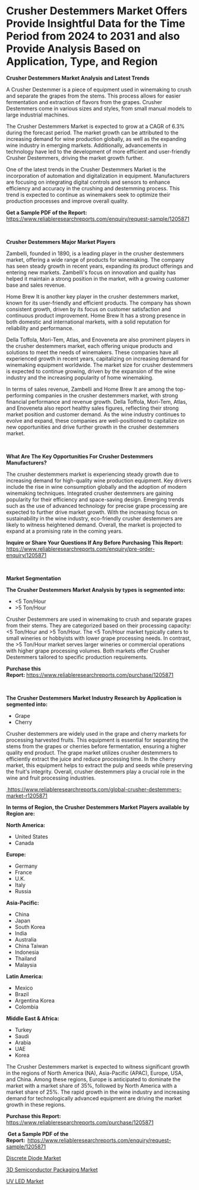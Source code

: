 <p><h1>Crusher Destemmers Market Offers Provide Insightful Data for the Time Period from 2024 to 2031 and also Provide Analysis Based on Application, Type, and Region</h1></p><p><strong>Crusher Destemmers Market Analysis and Latest Trends</strong></p>
<p><p>A Crusher Destemmer is a piece of equipment used in winemaking to crush and separate the grapes from the stems. This process allows for easier fermentation and extraction of flavors from the grapes. Crusher Destemmers come in various sizes and styles, from small manual models to large industrial machines.</p><p>The Crusher Destemmers Market is expected to grow at a CAGR of 6.3% during the forecast period. The market growth can be attributed to the increasing demand for wine production globally, as well as the expanding wine industry in emerging markets. Additionally, advancements in technology have led to the development of more efficient and user-friendly Crusher Destemmers, driving the market growth further.</p><p>One of the latest trends in the Crusher Destemmers Market is the incorporation of automation and digitalization in equipment. Manufacturers are focusing on integrating digital controls and sensors to enhance efficiency and accuracy in the crushing and destemming process. This trend is expected to continue as winemakers seek to optimize their production processes and improve overall quality.</p></p>
<p><strong>Get a Sample PDF of the Report:&nbsp;</strong> <a href="https://www.reliableresearchreports.com/enquiry/request-sample/1205871">https://www.reliableresearchreports.com/enquiry/request-sample/1205871</a></p>
<p>&nbsp;</p>
<p><strong>Crusher Destemmers Major Market Players</strong></p>
<p><p>Zambelli, founded in 1890, is a leading player in the crusher destemmers market, offering a wide range of products for winemaking. The company has seen steady growth in recent years, expanding its product offerings and entering new markets. Zambelli's focus on innovation and quality has helped it maintain a strong position in the market, with a growing customer base and sales revenue.</p><p>Home Brew It is another key player in the crusher destemmers market, known for its user-friendly and efficient products. The company has shown consistent growth, driven by its focus on customer satisfaction and continuous product improvement. Home Brew It has a strong presence in both domestic and international markets, with a solid reputation for reliability and performance.</p><p>Della Toffola, Mori-Tem, Atlas, and Enoveneta are also prominent players in the crusher destemmers market, each offering unique products and solutions to meet the needs of winemakers. These companies have all experienced growth in recent years, capitalizing on increasing demand for winemaking equipment worldwide. The market size for crusher destemmers is expected to continue growing, driven by the expansion of the wine industry and the increasing popularity of home winemaking.</p><p>In terms of sales revenue, Zambelli and Home Brew It are among the top-performing companies in the crusher destemmers market, with strong financial performance and revenue growth. Della Toffola, Mori-Tem, Atlas, and Enoveneta also report healthy sales figures, reflecting their strong market position and customer demand. As the wine industry continues to evolve and expand, these companies are well-positioned to capitalize on new opportunities and drive further growth in the crusher destemmers market.</p></p>
<p>&nbsp;</p>
<p><strong>What Are The Key Opportunities For Crusher Destemmers Manufacturers?</strong></p>
<p><p>The crusher destemmers market is experiencing steady growth due to increasing demand for high-quality wine production equipment. Key drivers include the rise in wine consumption globally and the adoption of modern winemaking techniques. Integrated crusher destemmers are gaining popularity for their efficiency and space-saving design. Emerging trends such as the use of advanced technology for precise grape processing are expected to further drive market growth. With the increasing focus on sustainability in the wine industry, eco-friendly crusher destemmers are likely to witness heightened demand. Overall, the market is projected to expand at a promising rate in the coming years.</p></p>
<p><strong>Inquire or Share Your Questions If Any Before Purchasing This Report:</strong> <a href="https://www.reliableresearchreports.com/enquiry/pre-order-enquiry/1205871">https://www.reliableresearchreports.com/enquiry/pre-order-enquiry/1205871</a></p>
<p>&nbsp;</p>
<p><strong>Market Segmentation</strong></p>
<p><strong>The Crusher Destemmers Market Analysis by types is segmented into:</strong></p>
<p><ul><li><5 Ton/Hour</li><li>>5 Ton/Hour</li></ul></p>
<p><p>Crusher Destemmers are used in winemaking to crush and separate grapes from their stems. They are categorized based on their processing capacity: <5 Ton/Hour and >5 Ton/Hour. The <5 Ton/Hour market typically caters to small wineries or hobbyists with lower grape processing needs. In contrast, the >5 Ton/Hour market serves larger wineries or commercial operations with higher grape processing volumes. Both markets offer Crusher Destemmers tailored to specific production requirements.</p></p>
<p><strong>Purchase this Report:&nbsp;</strong><a href="https://www.reliableresearchreports.com/purchase/1205871">https://www.reliableresearchreports.com/purchase/1205871</a></p>
<p>&nbsp;</p>
<p><strong>The Crusher Destemmers Market Industry Research by Application is segmented into:</strong></p>
<p><ul><li>Grape</li><li>Cherry</li></ul></p>
<p><p>Crusher destemmers are widely used in the grape and cherry markets for processing harvested fruits. This equipment is essential for separating the stems from the grapes or cherries before fermentation, ensuring a higher quality end product. The grape market utilizes crusher destemmers to efficiently extract the juice and reduce processing time. In the cherry market, this equipment helps to extract the pulp and seeds while preserving the fruit's integrity. Overall, crusher destemmers play a crucial role in the wine and fruit processing industries.</p></p>
<p><a href="https://www.reliableresearchreports.com/global-crusher-destemmers-market-r1205871">&nbsp;https://www.reliableresearchreports.com/global-crusher-destemmers-market-r1205871</a></p>
<p><strong>In terms of Region, the Crusher Destemmers Market Players available by Region are:</strong></p>
<p>
    <p> <strong> North America: </strong>
        <ul>
            <li>United States</li>
            <li>Canada</li>
        </ul>
        </p> 
    <p> <strong> Europe: </strong>
        <ul>
            <li>Germany</li>
            <li>France</li>
            <li>U.K.</li>
            <li>Italy</li>
            <li>Russia</li>
        </ul>
        </p> 
    <p> <strong> Asia-Pacific: </strong>
        <ul>
            <li>China</li>
            <li>Japan</li>
            <li>South Korea</li>
            <li>India</li>
            <li>Australia</li>
            <li>China Taiwan</li>
            <li>Indonesia</li>
            <li>Thailand</li>
            <li>Malaysia</li>
        </ul>
        </p> 
    <p> <strong> Latin America: </strong>
        <ul>
            <li>Mexico</li>
            <li>Brazil</li>
            <li>Argentina Korea</li>
            <li>Colombia</li>
        </ul>
        </p> 
    <p> <strong> Middle East & Africa: </strong>
        <ul>
            <li>Turkey</li>
            <li>Saudi</li>
            <li>Arabia</li>
            <li>UAE</li>
            <li>Korea</li>
        </ul>
    </p>
    </p>
<p><p>The Crusher Destemmers market is expected to witness significant growth in the regions of North America (NA), Asia-Pacific (APAC), Europe, USA, and China. Among these regions, Europe is anticipated to dominate the market with a market share of 35%, followed by North America with a market share of 25%. The rapid growth in the wine industry and increasing demand for technologically advanced equipment are driving the market growth in these regions.</p></p>
<p><strong>Purchase this Report: </strong><a href="https://www.reliableresearchreports.com/purchase/1205871">https://www.reliableresearchreports.com/purchase/1205871</a></p>
<p>&nbsp;<strong>Get a Sample PDF of the Report:&nbsp;&nbsp;</strong><a href="https://www.reliableresearchreports.com/enquiry/request-sample/1205871">https://www.reliableresearchreports.com/enquiry/request-sample/1205871</a></p>
<p><strong></strong></p>
<p><p><a href="https://www.linkedin.com/pulse/decoding-discrete-diode-market-metrics-share-trends-growth-patterns-a9jkf?trackingId=uzrUjRPL850ugwo2vdZtPQ%3D%3D">Discrete Diode Market</a></p><p><a href="https://www.linkedin.com/pulse/3d-semiconductor-packaging-market-insights-cagr-trends-growth-hklqc?trackingId=iD1E%2FTRvS2rb2xVHC2UHdw%3D%3D">3D Semiconductor Packaging Market</a></p><p><a href="https://www.linkedin.com/pulse/uv-led-market-trends-analysis-forecasted-period-2024-2031-sos6c?trackingId=Uj549liSRHipAGxzVldPzg%3D%3D">UV LED Market</a></p></p>